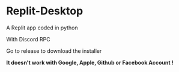 # Replit-Desktop

A Replit app coded in python

With Discord RPC

Go to release to download the installer

**It doesn't work with Google, Apple, Github or Facebook Account !**
